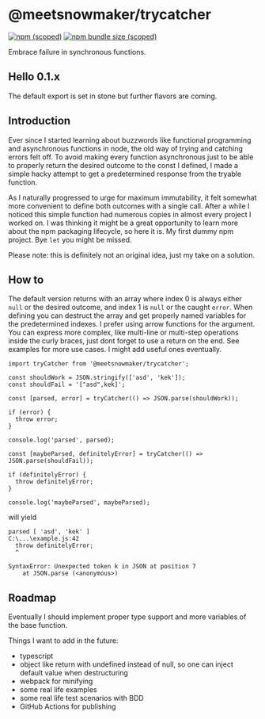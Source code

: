 # @meetsnowmaker/trycatcher

[![npm (scoped)](https://img.shields.io/npm/v/@meetsnowmaker/trycatcher)](https://github.com/MeetSnowmaker/trycatcher)
[![npm bundle size (scoped)](https://img.shields.io/bundlephobia/min/@meetsnowmaker/trycatcher)](https://www.npmjs.com/package/@meetsnowmaker/trycatcher)

Embrace failure in synchronous functions.

## Hello 0.1.x

The default export is set in stone but further flavors are coming.

## Introduction

Ever since I started learning about buzzwords like functional programming and asynchronous functions in node, the old way of trying and catching errors felt off. To avoid making every function asynchronous just to be able to properly return the desired outcome to the const I defined, I made a simple hacky attempt to get a predetermined response from the tryable function.

As I naturally progressed to urge for maximum immutability, it felt somewhat more convenient to define both outcomes with a single call. After a while I noticed this simple function had numerous copies in almost every project I worked on. I was thinking it might be a great opportunity to learn more about the npm packaging lifecycle, so here it is. My first dummy npm project. Bye `let` you might be missed.

Please note: this is definitely not an original idea, just my take on a solution.

## How to

The default version returns with an array where index 0 is always either `null` or the desired outcome, and index 1 is `null` or the caught `error`. When defining you can destruct the array and get properly named variables for the predetermined indexes. I prefer using arrow functions for the argument. You can express more complex, like multi-line or multi-step operations inside the curly braces, just dont forget to use a return on the end. See examples for more use cases. I might add useful ones eventually.

```node
import tryCatcher from '@meetsnowmaker/trycatcher';

const shouldWork = JSON.stringify(['asd', 'kek']);
const shouldFail = '["asd",kek]';

const [parsed, error] = tryCatcher(() => JSON.parse(shouldWork));

if (error) {
  throw error;
}

console.log('parsed', parsed);

const [maybeParsed, definitelyError] = tryCatcher(() => JSON.parse(shouldFail));

if (definitelyError) {
  throw definitelyError;
}

console.log('maybeParsed', maybeParsed);
```

will yield

```
parsed [ 'asd', 'kek' ]
C:\...\example.js:42
  throw definitelyError;
  ^

SyntaxError: Unexpected token k in JSON at position 7
    at JSON.parse (<anonymous>)
```

## Roadmap

Eventually I should implement proper type support and more variables of the base function.

Things I want to add in the future:

- typescript
- object like return with undefined instead of null, so one can inject default value when destructuring
- webpack for minifying
- some real life examples
- some real life test scenarios with BDD
- GitHub Actions for publishing
